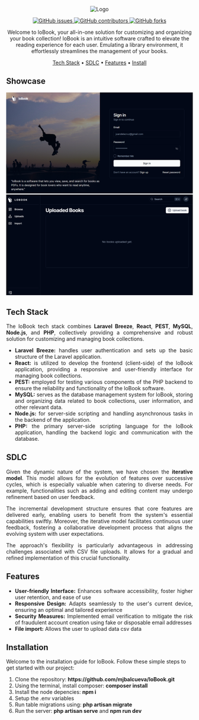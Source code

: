 <!-- Responsive Logo -->
<p align="center">
  <picture>
    <source media="(prefers-color-scheme: dark)" srcset="./resources/img/WhiteLogo.png" width="400" height="480">
    <source media="(prefers-color-scheme: light)" srcset="./resources/img/BlackLogo.png" width="400" height="480">
    <img alt="Logo" src="./resources/img/BlackLogo.png" width="400" height="480">
  </picture>
</p>

<!-- Badges -->
<div align="center">
  <a href="https://github.com/mjbalcueva/project-booklet/issues">
    <img alt="GitHub issues" src="https://img.shields.io/github/issues/mjbalcueva/project-booklet?style=flat-square">
  </a>
  <a href="https://github.com/mjbalcueva/project-booklet/graphs/contributors">
    <img alt="GitHub contributors" src="https://img.shields.io/github/contributors-anon/mjbalcueva/project-booklet?style=flat-square">
  </a>
  <a href="https://github.com/mjbalcueva/project-booklet/network/members">
    <img alt="GitHub forks" src="https://img.shields.io/github/forks/mjbalcueva/project-booklet?style=flat-square">
  </a>
</div>

<!-- Short Description -->
<p align="center">
Welcome to loBook, your all-in-one solution for customizing and organizing your book collection! loBook is an intuitive software crafted to elevate the reading experience for each user. Emulating a library environment, it effortlessly streamlines the management of your books.
</p>

<!-- Quick Links -->
<div align="center">
  <a href="techStack">Tech Stack</a>
  <span> • </span>
  <a href="sdlc">SDLC</a>
  <span> • </span>
  <a href="features">Features</a>
  <span> • </span>
  <a href="install">Install</a>
</div>

<!-- Showcase SECTION -->
<h2>Showcase</h2>
<img alt="sample" src="./resources/img/showcase_1.png">
<img alt="sample" src="./resources/img/showcase_2.png">

<!-- Tech SECTION -->
<h2 id="techStack">Tech Stack</h2>
<p align="justify">
The loBook tech stack combines <b>Laravel Breeze</b>, <b>React</b>, <b>PEST</b>, <b>MySQL</b>, <b>Node.js</b>, and <b>PHP</b>, collectively providing a comprehensive and robust solution for customizing and managing book collections.
</p>

<ul align="justify">
  <li><b>Laravel Breeze:</b> 
    handles user authentication and sets up the basic structure of the Laravel application.
  </li>
  <li><b>React:</b> 
    is utilized to develop the frontend (client-side) of the loBook application, providing a responsive and user-friendly interface for managing book collections.
  </li>
  <li><b>PEST:</b> 
    employed for testing various components of the PHP backend to ensure the reliability and functionality of the loBook software.
  </li>
  <li><b>MySQL:</b> 
   serves as the database management system for loBook, storing and organizing data related to book collections, user information, and other relevant data.
  </li>
  <li><b>Node.js:</b> 
    for server-side scripting and handling asynchronous tasks in the backend of the application.
   </li>
  <li><b>PHP:</b> 
    the primary server-side scripting language for the loBook application, handling the backend logic and communication with the database.
  </li>
</ul >

<!-- SDLC -->
<h2 id="sdlc">SDLC</h2>
<div align="justify">
  <p>Given the dynamic nature of the system, we have chosen the <b>iterative model</b>. This model allows for the evolution of features over successive cycles, which is especially valuable when catering to diverse needs. For example, functionalities such as adding and editing content may undergo refinement based on user feedback.

  The incremental development structure ensures that core features are delivered early, enabling users to benefit from the system's essential capabilities swiftly. Moreover, the iterative model facilitates continuous user feedback, fostering a collaborative development process that aligns the evolving system with user expectations.

  The approach's flexibility is particularly advantageous in addressing challenges associated with CSV file uploads. It allows for a gradual and refined implementation of this crucial functionality.
  </p>
</div>

<!-- Features SECTION -->
<h2 id="features">Features</h2>
<ul align="justify">
  <li><b>User-friendly Interface:</b> 
    Enhances software accessibility, foster higher user retention, and ease of use
  </li>
  <li><b>Responsive Design:</b> 
   Adapts seamlessly to the user's current device, ensuring an optimal and tailored experience 
  </li>
  <li><b>Security Measures:</b> 
    Implemented email verification to mitigate the risk of fraudulent account creation using fake or disposable email addresses
  </li>
      <li><b>File import:</b> 
   Allows the user to upload data csv data 
  </li>
</ul >

<!-- Installation SECTION -->
<h2 id="install">Installation</h2>
<p>
Welcome to the installation guide for loBook. Follow these simple steps to get started with our project:
</p>
<ol>
  <li>Clone the repository: <b>https://github.com/mjbalcueva/loBook.git</b></li>
  <li>Using the terminal, install composer: <b>composer install</b></li>
  <li>Install the node depencies: <b>npm i</b></li>
  <li>Setup the .env variables</li>
  <li>Run table migrations using: <b>php artisan migrate</b></li>
  <li>Run the server: <b>php artisan serve</b> and <b>npm run dev</b></li>
</ol>
